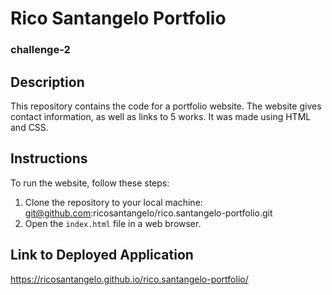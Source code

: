 # Rico Santangelo Portfolio
### challenge-2

## Description
This repository contains the code for a portfolio website. The website gives contact information, as well as links to 5 works. It was made using HTML and CSS.

## Instructions
To run the website, follow these steps:
1. Clone the repository to your local machine: git@github.com:ricosantangelo/rico.santangelo-portfolio.git
3. Open the `index.html` file in a web browser.

## Link to Deployed Application
https://ricosantangelo.github.io/rico.santangelo-portfolio/
